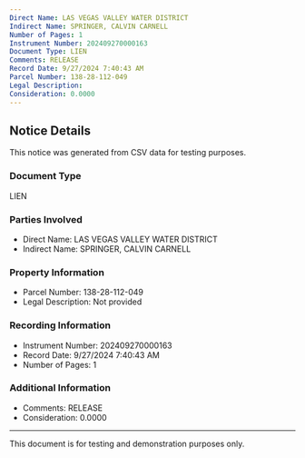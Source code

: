 ```yaml
---
Direct Name: LAS VEGAS VALLEY WATER DISTRICT
Indirect Name: SPRINGER, CALVIN CARNELL
Number of Pages: 1
Instrument Number: 202409270000163
Document Type: LIEN
Comments: RELEASE
Record Date: 9/27/2024 7:40:43 AM
Parcel Number: 138-28-112-049
Legal Description: 
Consideration: 0.0000
---
```


## Notice Details

This notice was generated from CSV data for testing purposes.

### Document Type
LIEN

### Parties Involved
- Direct Name: LAS VEGAS VALLEY WATER DISTRICT
- Indirect Name: SPRINGER, CALVIN CARNELL

### Property Information
- Parcel Number: 138-28-112-049
- Legal Description: Not provided

### Recording Information
- Instrument Number: 202409270000163
- Record Date: 9/27/2024 7:40:43 AM
- Number of Pages: 1

### Additional Information
- Comments: RELEASE
- Consideration: 0.0000

---

This document is for testing and demonstration purposes only.

